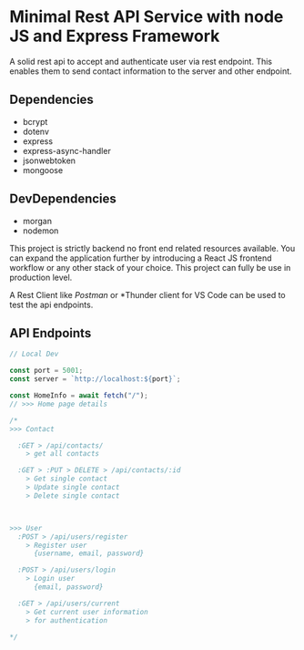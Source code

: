 # Minimal Rest API Service with node JS and Express Framework

A solid rest api to accept and authenticate user via rest endpoint. This enables them to send contact information to the server and other endpoint.

## Dependencies

- bcrypt
- dotenv
- express
- express-async-handler
- jsonwebtoken
- mongoose

## DevDependencies

- morgan
- nodemon

This project is strictly backend no front end related resources available. You can expand the application further by introducing a React JS frontend workflow or any other stack of your choice. This project can fully be use in production level.

A Rest Client like _Postman_ or \*Thunder client for VS Code can be used to test the api endpoints.

## API Endpoints

```js
// Local Dev

const port = 5001;
const server = `http://localhost:${port}`;

const HomeInfo = await fetch("/");
// >>> Home page details

/*
>>> Contact

  :GET > /api/contacts/
    > get all contacts

  :GET > :PUT > DELETE > /api/contacts/:id
    > Get single contact
    > Update single contact
    > Delete single contact



>>> User
  :POST > /api/users/register
    > Register user
      {username, email, password}

  :POST > /api/users/login
    > Login user
      {email, password}

  :GET > /api/users/current
    > Get current user information
    > for authentication

*/
```
